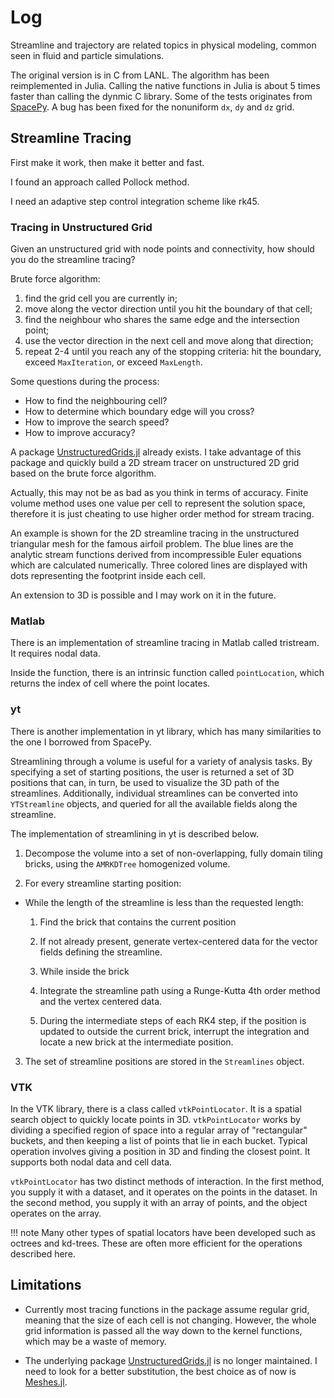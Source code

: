 # Log

Streamline and trajectory are related topics in physical modeling, common seen in fluid and particle simulations.

The original version is in C from LANL. The algorithm has been reimplemented in Julia.
Calling the native functions in Julia is about 5 times faster than calling the dynmic C library.
Some of the tests originates from [SpacePy](https://github.com/spacepy/spacepy).
A bug has been fixed for the nonuniform `dx`, `dy` and `dz` grid.

## Streamline Tracing

First make it work, then make it better and fast.

I found an approach called Pollock method.

I need an adaptive step control integration scheme like rk45.

### Tracing in Unstructured Grid

Given an unstructured grid with node points and connectivity, how should you do the streamline tracing?

Brute force algorithm:
1. find the grid cell you are currently in;
2. move along the vector direction until you hit the boundary of that cell;
3. find the neighbour who shares the same edge and the intersection point;
4. use the vector direction in the next cell and move along that direction;
5. repeat 2-4 until you reach any of the stopping criteria: hit the boundary, exceed `MaxIteration`, or exceed `MaxLength`.

Some questions during the process:
* How to find the neighbouring cell?
* How to determine which boundary edge will you cross?
* How to improve the search speed?
* How to improve accuracy?

A package [UnstructuredGrids.jl](https://github.com/gridap/UnstructuredGrids.jl) already exists.
I take advantage of this package and quickly build a 2D stream tracer on unstructured 2D grid based on the brute force algorithm.

Actually, this may not be as bad as you think in terms of accuracy. Finite volume method uses one value per cell to represent the solution space, therefore it is just cheating to use higher order method for stream tracing.

An example is shown for the 2D streamline tracing in the unstructured triangular mesh for the famous airfoil problem. The blue lines are the analytic stream functions derived from incompressible Euler equations which are calculated numerically. Three colored lines are displayed with dots representing the footprint inside each cell.

An extension to 3D is possible and I may work on it in the future.

### Matlab

There is an implementation of streamline tracing in Matlab called tristream. It requires nodal data.

Inside the function, there is an intrinsic function called `pointLocation`, which returns the index of cell where the point locates.

### yt

There is another implementation in yt library, which has many similarities to the one I borrowed from SpacePy.

Streamlining through a volume is useful for a variety of analysis tasks. By specifying a set of starting positions, the user is returned a set of 3D positions that can, in turn, be used to visualize the 3D path of the streamlines. Additionally, individual streamlines can be converted into `YTStreamline` objects, and queried for all the available fields along the streamline.

The implementation of streamlining in yt is described below.

1. Decompose the volume into a set of non-overlapping, fully domain tiling bricks, using the `AMRKDTree` homogenized volume.

2. For every streamline starting position:

  * While the length of the streamline is less than the requested length:

    1. Find the brick that contains the current position

    2. If not already present, generate vertex-centered data for the vector fields defining the streamline.

    3. While inside the brick

      1. Integrate the streamline path using a Runge-Kutta 4th order method and the vertex centered data.

      2. During the intermediate steps of each RK4 step, if the position is updated to outside the current brick, interrupt the integration and locate a new brick at the intermediate position.

3. The set of streamline positions are stored in the `Streamlines` object.

### VTK

In the VTK library, there is a class called `vtkPointLocator`. It is a spatial search object to quickly locate points in 3D. `vtkPointLocator` works by dividing a specified region of space into a regular array of "rectangular" buckets, and then keeping a list of points that lie in each bucket. Typical operation involves giving a position in 3D and finding the closest point. It supports both nodal data and cell data.

`vtkPointLocator` has two distinct methods of interaction. In the first method, you supply it with a dataset, and it operates on the points in the dataset. In the second method, you supply it with an array of points, and the object operates on the array.

!!! note
    Many other types of spatial locators have been developed such as octrees and kd-trees. These are often more efficient for the operations described here.

## Limitations

* Currently most tracing functions in the package assume regular grid, meaning that the size of each cell is not changing. However, the whole grid information is passed all the way down to the kernel functions, which may be a waste of memory.

* The underlying package [UnstructuredGrids.jl](https://github.com/gridap/UnstructuredGrids.jl) is no longer maintained.
I need to look for a better substitution, the best choice as of now is [Meshes.jl](https://github.com/JuliaGeometry/Meshes.jl).